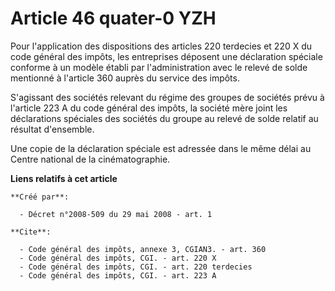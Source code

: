 # Article 46 quater-0 YZH

Pour l'application des dispositions des articles 220 terdecies et 220 X du code général des impôts, les entreprises déposent
une déclaration spéciale conforme à un modèle établi par l'administration avec le relevé de solde mentionné à l'article 360
auprès du service des impôts.

S'agissant des sociétés relevant du régime des groupes de sociétés prévu à l'article 223 A du code général des impôts, la
société mère joint les déclarations spéciales des sociétés du groupe au relevé de solde relatif au résultat d'ensemble. 

Une copie de la déclaration spéciale est adressée dans le même délai au Centre national de la cinématographie.

**Liens relatifs à cet article**

	**Créé par**:

	  - Décret n°2008-509 du 29 mai 2008 - art. 1

	**Cite**:

	  - Code général des impôts, annexe 3, CGIAN3. - art. 360
	  - Code général des impôts, CGI. - art. 220 X
	  - Code général des impôts, CGI. - art. 220 terdecies
	  - Code général des impôts, CGI. - art. 223 A
